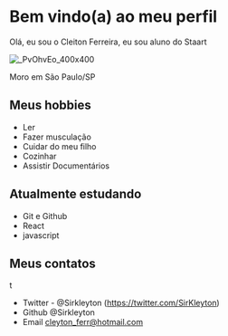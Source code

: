 # Bem vindo(a) ao meu perfil

Olá, eu sou o Cleiton Ferreira, eu sou aluno do Staart

![_PvOhvEo_400x400](https://user-images.githubusercontent.com/108290865/182425864-bcbb906f-f6af-4373-9139-78938821cdc3.jpg)

Moro em São Paulo/SP 

## Meus hobbies 

- Ler
- Fazer musculação
- Cuidar do meu filho
- Cozinhar
- Assistir Documentários

## Atualmente estudando

- Git e Github
- React
- javascript

## Meus contatos
t
- Twitter - @Sirkleyton (https://twitter.com/SirKleyton)
- Github @Sirkleyton
- Email cleyton_ferr@hotmail.com
